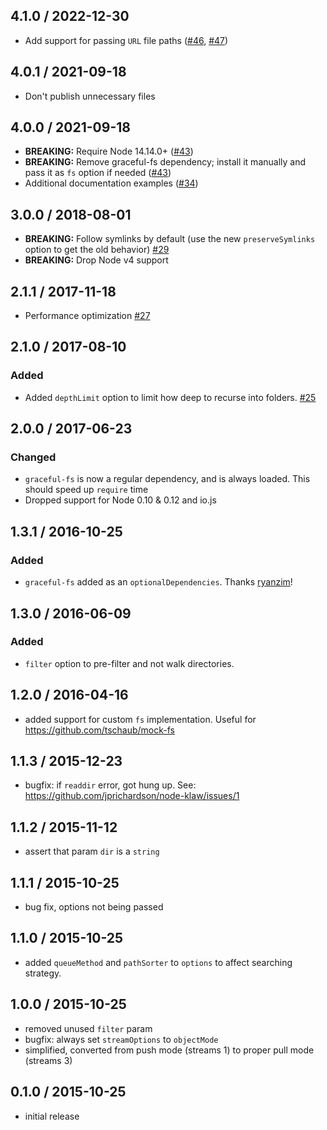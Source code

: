 4.1.0 / 2022-12-30
------------------

- Add support for passing `URL` file paths ([#46](https://github.com/jprichardson/node-klaw/issues/46), [#47](https://github.com/jprichardson/node-klaw/pull/47))

4.0.1 / 2021-09-18
------------------

- Don't publish unnecessary files

4.0.0 / 2021-09-18
------------------

- **BREAKING:** Require Node 14.14.0+ ([#43](https://github.com/jprichardson/node-klaw/pull/43))
- **BREAKING:** Remove graceful-fs dependency; install it manually and pass it as `fs` option if needed ([#43](https://github.com/jprichardson/node-klaw/pull/43))
- Additional documentation examples ([#34](https://github.com/jprichardson/node-klaw/pull/34))

3.0.0 / 2018-08-01
------------------

- **BREAKING:** Follow symlinks by default (use the new `preserveSymlinks` option to get the old behavior) [#29](https://github.com/jprichardson/node-klaw/pull/29)
- **BREAKING:** Drop Node v4 support

2.1.1 / 2017-11-18
------------------

- Performance optimization [#27](https://github.com/jprichardson/node-klaw/pull/27)

2.1.0 / 2017-08-10
------------------

### Added

- Added `depthLimit` option to limit how deep to recurse into folders. [#25](https://github.com/jprichardson/node-klaw/pull/25)

2.0.0 / 2017-06-23
------------------

### Changed

- `graceful-fs` is now a regular dependency, and is always loaded. This should speed up `require` time
- Dropped support for Node 0.10 & 0.12 and io.js

1.3.1 / 2016-10-25
------------------
### Added
- `graceful-fs` added as an `optionalDependencies`. Thanks [ryanzim]!

1.3.0 / 2016-06-09
------------------
### Added
- `filter` option to pre-filter and not walk directories.

1.2.0 / 2016-04-16
------------------
- added support for custom `fs` implementation. Useful for https://github.com/tschaub/mock-fs

1.1.3 / 2015-12-23
------------------
- bugfix: if `readdir` error, got hung up. See: https://github.com/jprichardson/node-klaw/issues/1

1.1.2 / 2015-11-12
------------------
- assert that param `dir` is a `string`

1.1.1 / 2015-10-25
------------------
- bug fix, options not being passed

1.1.0 / 2015-10-25
------------------
- added `queueMethod` and `pathSorter` to `options` to affect searching strategy.

1.0.0 / 2015-10-25
------------------
- removed unused `filter` param
- bugfix: always set `streamOptions` to `objectMode`
- simplified, converted from push mode (streams 1) to proper pull mode (streams 3)

0.1.0 / 2015-10-25
------------------
- initial release

<!-- contributors -->
[ryanzim]: https://github.com/ryanzim
